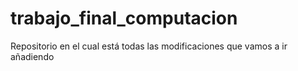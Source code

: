# trabajo_final_computacion
Repositorio en el cual está todas las modificaciones que vamos a ir añadiendo 
